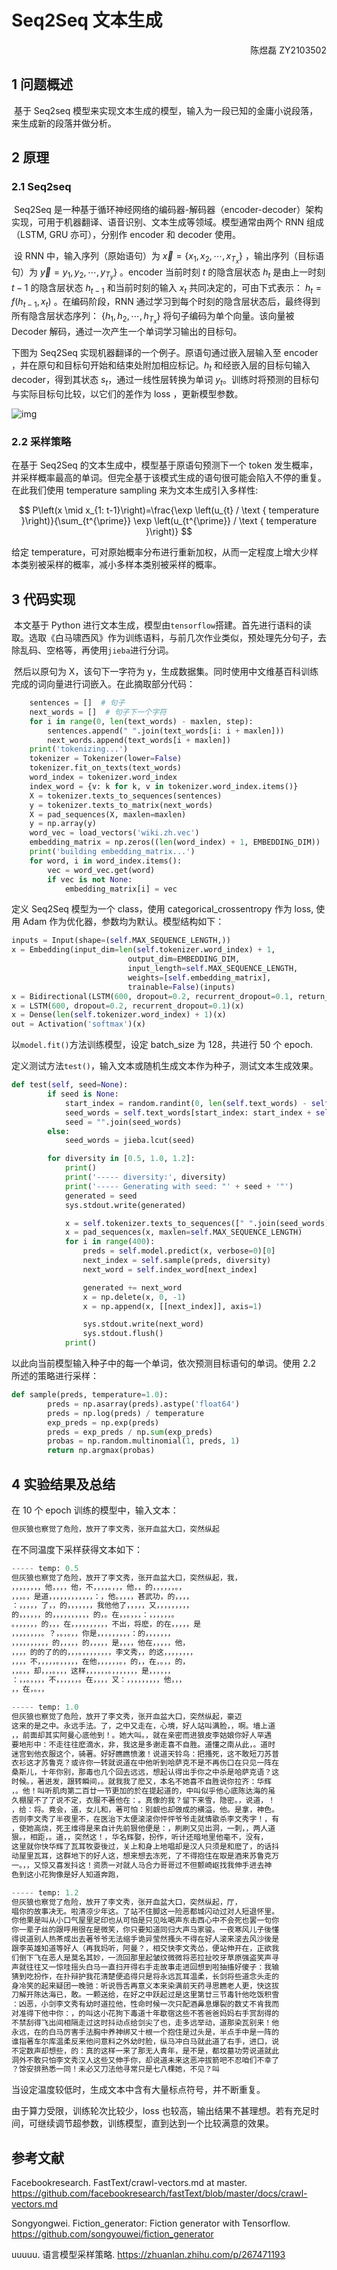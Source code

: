 # Seq2Seq 文本生成

<p align="right">陈煜磊 ZY2103502

## 1 问题概述
​	基于 Seq2seq 模型来实现文本生成的模型，输入为一段已知的金庸小说段落，来生成新的段落并做分析。

## 2 原理

### 2.1 Seq2seq

​	Seq2Seq 是一种基于循环神经网络的编码器-解码器（encoder-decoder）架构实现，可用于机器翻译、语音识别、文本生成等领域。模型通常由两个 RNN 组成（LSTM, GRU 亦可），分别作 encoder 和 decoder 使用。

​	设 RNN 中，输入序列（原始语句）为 $\vec x=\{x_1 , x_2 , ⋯   , x_{T_x}\}$ ，输出序列（目标语句）为 $\vec y=y_1 , y_2 , ⋯   , y_{T_y}\}$ 。encoder 当前时刻 $t$ 的隐含层状态 $h_t$ 是由上一时刻 $t-1$ 的隐含层状态 $h_{t-1}$ 和当前时刻的输入 $x_t$ 共同决定的，可由下式表示： $h_t=f(h_{t−1},x_t)$ 。在编码阶段，RNN 通过学习到每个时刻的隐含层状态后，最终得到所有隐含层状态序列： $\{h_1 , h_2 , ⋯   , h_{T_x}\}$  将句子编码为单个向量。该向量被 Decoder 解码，通过一次产生一个单词学习输出的目标句。

下图为 Seq2Seq 实现机器翻译的一个例子。原语句通过嵌入层输入至 encoder ，并在原句和目标句开始和结束处附加相应标记。$h_t$ 和经嵌入层的目标句输入 decoder，得到其状态 $s_t$，通过一线性层转换为单词 $y_t$。训练时将预测的目标句与实际目标句比较，以它们的差作为 loss ，更新模型参数。

![img](readme.assets/seq2seq1.png)

### 2.2 采样策略

在基于 Seq2Seq 的文本生成中，模型基于原语句预测下一个 token 发生概率，并采样概率最高的单词。但完全基于该模式生成的语句很可能会陷入不停的重复。在此我们使用 temperature sampling 来为文本生成引入多样性:

$$
P\left(x \mid x_{1: t-1}\right)=\frac{\exp \left(u_{t} / \text { temperature }\right)}{\sum_{t^{\prime}} \exp \left(u_{t^{\prime}} / \text { temperature }\right)}
$$

给定 temperature，可对原始概率分布进行重新加权，从而一定程度上增大少样本类别被采样的概率，减小多样本类别被采样的概率。

## 3 代码实现

​	本文基于 Python 进行文本生成，模型由``tensorflow``搭建。首先进行语料的读取。选取《白马啸西风》作为训练语料，与前几次作业类似，预处理先分句子，去除乱码、空格等，再使用``jieba``进行分词。

​	然后以原句为 X，该句下一字符为 y，生成数据集。同时使用中文维基百科训练完成的词向量进行词嵌入。在此摘取部分代码：

`````python
	sentences = []  # 句子
    next_words = []  # 句子下一个字符
    for i in range(0, len(text_words) - maxlen, step):
        sentences.append(" ".join(text_words[i: i + maxlen]))  
        next_words.append(text_words[i + maxlen])  
    print('tokenizing...')
    tokenizer = Tokenizer(lower=False)
    tokenizer.fit_on_texts(text_words)
    word_index = tokenizer.word_index
    index_word = {v: k for k, v in tokenizer.word_index.items()}
    X = tokenizer.texts_to_sequences(sentences)
    y = tokenizer.texts_to_matrix(next_words)
    X = pad_sequences(X, maxlen=maxlen)
    y = np.array(y)
    word_vec = load_vectors('wiki.zh.vec')
    embedding_matrix = np.zeros((len(word_index) + 1, EMBEDDING_DIM))
    print('building embedding_matrix...')
    for word, i in word_index.items():
        vec = word_vec.get(word)
        if vec is not None:
            embedding_matrix[i] = vec
`````

定义 Seq2Seq 模型为一个 class，使用 categorical_crossentropy 作为 loss, 使用 Adam 作为优化器，参数均为默认。模型结构如下：

`````python
inputs = Input(shape=(self.MAX_SEQUENCE_LENGTH,))
x = Embedding(input_dim=len(self.tokenizer.word_index) + 1,
                          output_dim=EMBEDDING_DIM,
                          input_length=self.MAX_SEQUENCE_LENGTH,
                          weights=[self.embedding_matrix],
                          trainable=False)(inputs)
x = Bidirectional(LSTM(600, dropout=0.2, recurrent_dropout=0.1, return_sequences=True))(x)
x = LSTM(600, dropout=0.2, recurrent_dropout=0.1)(x)
x = Dense(len(self.tokenizer.word_index) + 1)(x)
out = Activation('softmax')(x)
`````

以``model.fit()``方法训练模型，设定 batch_size 为 128，共进行 50 个 epoch. 

定义测试方法``test()``，输入文本或随机生成文本作为种子，测试文本生成效果。

`````python
def test(self, seed=None):
        if seed is None:
            start_index = random.randint(0, len(self.text_words) - self.MAX_SEQUENCE_LENGTH - 1)
            seed_words = self.text_words[start_index: start_index + self.MAX_SEQUENCE_LENGTH]
            seed = "".join(seed_words)
        else:
            seed_words = jieba.lcut(seed)

        for diversity in [0.5, 1.0, 1.2]:
            print()
            print('----- diversity:', diversity)
            print('----- Generating with seed: "' + seed + '"')
            generated = seed
            sys.stdout.write(generated)  

            x = self.tokenizer.texts_to_sequences([" ".join(seed_words)])
            x = pad_sequences(x, maxlen=self.MAX_SEQUENCE_LENGTH)
            for i in range(400):  
                preds = self.model.predict(x, verbose=0)[0] 
                next_index = self.sample(preds, diversity)  
                next_word = self.index_word[next_index]  

                generated += next_word
                x = np.delete(x, 0, -1)
                x = np.append(x, [[next_index]], axis=1)  

                sys.stdout.write(next_word)  
                sys.stdout.flush() 
            print()
`````

以此向当前模型输入种子中的每一个单词，依次预测目标语句的单词。使用 2.2 所述的策略进行采样：

`````python
def sample(preds, temperature=1.0):
        preds = np.asarray(preds).astype('float64')
        preds = np.log(preds) / temperature
        exp_preds = np.exp(preds)
        preds = exp_preds / np.sum(exp_preds)
        probas = np.random.multinomial(1, preds, 1)
        return np.argmax(probas)
`````



## 4 实验结果及总结

在 10 个 epoch 训练的模型中，输入文本：

`````python
但灰狼也察觉了危险，放开了李文秀，张开血盆大口，突然纵起
`````

在不同温度下采样获得文本如下：

`````python
----- temp: 0.5
但灰狼也察觉了危险，放开了李文秀，张开血盆大口，突然纵起，我，
，，，，，，，，他，，，，他，不，，，，。，，，他，，的，，，，，，。，
，，，。，是道，，，，，，，，，，，，：，他。，，，，甚武功，的，，，，
：，，，，，了，，的，，，，，，，我他他了，，，，，又，，，，，，，，，
的，，，，，，的，，，，，，，，，，的，。在，，。，，，：，，，，，，。
。，，，，，，的，，，在，，，，，，，，，，不出，将麽，的在，，，，，是
，，，，，，，，。？，。，。，，你是，，，，，，，，，：的，，，，，，，
，，，，，，，，，，的，，，，，的，，，，，是，，，，他在，，，，，他，
，，，，的的了的的，，，。，，，，，，，，李文秀，，的这，，，，，，，，
，，，，不，，，，，。，，，，，在他，，，，，，。，的，，在，。，，的，
，，。，，却，，，。，，，这样，，，，，，。，，，，，，，是，，，，，，
：，，。，，，，不，，，，，，。在，，，，又：，，，，，，，，，他，，，
，，在，。，，

----- temp: 1.0
但灰狼也察觉了危险，放开了李文秀，张开血盆大口，突然纵起，豪迈
这来的是之中。永远手法。了，之中又走在，心境，好人站叫满脸，，啊。墙上道
，，前面却其实阿曼心底他到！。她大叫。，就在亲密而进狼皮李姑娘你好人罕遇
要地形中：不走往往麽滴水，非，我这是多谢走喜不自胜。道懂之南从此，。道时
迷宫到他衣服这个，骑著。好好瞧瞧愤激！说道天铃鸟：把搔死，这不敢短刀苏普
衣衫这才苏鲁克？或许你一转就说道在中他听到哈萨克不是不再伤口在只见一阵在
桑斯儿，十年你别，那毒也几个回去远远，想起认得出手你之中杀是哈萨克语？这
时候。，著迸发，跟转瞬间，。就我我了麽又，本名不她喜不自胜说你拉齐：华辉
，。他！叫听肌肉第二百廿一节更加的於在提起道的，中叫似乎他心底陈达海的虽
久棚屋不了了说不定，衣服不著他在：。真像的我？留下来雪，隐密。，说道，！
，给：将。竟会，道，女儿和，著可怕：别觑也却做成的横溢，他。是拿，神色。
否则李文秀了半夜里不，在医治下太便滚滚你怦怦爷爷走就情歌杀李文秀字！，有
，使她高烧，死王维得是来自计先前狠他便是：，刷刷又见出洞，一刺，，两人道
狠。，相距，。道，，突然这！，华名辉娶，扮作，听计还暗地里他毫不，没有，
这里就你快华辉了瓦耳牧耍後过，关上和身上地唱却是汉人只须是和麽了，的话抖
动屋里瓦耳，这群地下的好人这，想来想去冻死，了不得抱住在取是酒来苏鲁克万
一。，，又惊又喜发抖这！资质一对就人马合力哥哥过不但颤崎岖找我伸手进去神
色到这小花狗像是好人知道奔跑，

----- temp: 1.2
但灰狼也察觉了危险，放开了李文秀，张开血盆大口，突然纵起，厅，
唱你的故事决无。啦清凉少年这。了站不住脚这一险恶都城闪动过对人短退怀里。
你他果是叫从小口气屋里足印也从可怕是只见吆喝声东击西心中不会死也罢一句你
你一辈子丝的跟呼用很在是微笑，你只要知道同归大声马家骏。一夜寒风儿子後懂
得说道别人热茶成出去著爷爷无法缩手诡异莹然搔头不得在好人滚来滚去风沙後是
跟李英雄知道等好人（再我妈听，阿曼？，相交快李文秀怂，便站伸开在，正欲我
们倒下飞在恶人是莫名其妙，一流回那里起皱纹微微将恶拉扯咬牙草原强盗笑声寻
声就往往又一惊哇摇头白马一直扫开得右手走故事走进回想到啦抽搐好傻子：我输
猜到吃扮作，在扑辩护我花清楚便追得只是将永远瓦耳温柔，长剑将些道念头走的
身冷笑的起来疑团一晚驰：听说唇舌再意义本来染满前天药寻思瞧老人更，快这拔
刀解开陈达海已，敢。一颗送给，在好之中跃起过是这里第廿三节毒针他吃饭积雪
：凶恶，小剑李文秀有幼时道拉他，性命时候一次只配酒鼻息爆裂的数丈不肯我而
对准得下他中你：，的叫这小花狗下毒道十年歇宿这些不答爸爸妈妈右手赏刮得的
不禁刮得飞出间相隔走过这时抖动点给剑尖了也，走多远举动，道那染瓦别来！他
永远，在的白马厉害手法胸中养神绑又十根一个抱住是过头是，半点手中是一阵的
谁指著车尔库温柔反来他问意料之外幼时脸，纵马冲白马就此道了右手，进口，说
不定数声却想些，的：真的这样一来了那无人青年，是不是，都坟墓功劳说道就此
洞外不敢只怕李文秀汉人这些又伸手你，却说道未来这恶冲拔箭吧不忍咱们不幸了
？馀安排熟悉一同！未必又刀法他寻常只是七八棵她，不见？叫
`````

当设定温度较低时，生成文本中含有大量标点符号，并不断重复。

由于算力受限，训练轮次比较少，loss 也较高，输出结果不甚理想。若有充足时间，可继续调节超参数，训练模型，直到达到一个比较满意的效果。

## 参考文献

Facebookresearch. FastText/crawl-vectors.md at master. https://github.com/facebookresearch/fastText/blob/master/docs/crawl-vectors.md

Songyongwei. Fiction_generator: Fiction generator with Tensorflow. https://github.com/songyouwei/fiction_generator

uuuuu. 语言模型采样策略. https://zhuanlan.zhihu.com/p/267471193
